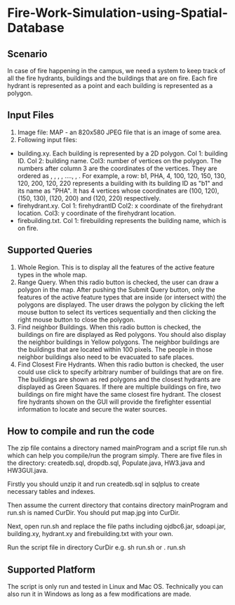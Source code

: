 # Fire-Work-Simulation-using-Spatial-Database

## Scenario
In case of fire happening in the campus, we need a system to keep track of all the fire hydrants, buildings and the buildings that are on fire. Each fire hydrant is represented as a point and each building is represented as a polygon.

## Input Files
1. Image file: MAP -­­ an 820x580 JPEG file that is an image of some area.
2. Following input files:
  * building.xy. Each building is represented by a 2D polygon. Col 1: building ID. Col 2: building name. Col3: number of vertices on the polygon. The numbers after column 3 are the coordinates of the vertices. They are ordered as , , , , ...., , . For example, a row: b1, PHA, 4, 100, 120, 150, 130, 120, 200, 120, 220 represents a building with its building ID as "b1" and its name as "PHA". It has 4 vertices whose coordinates are (100, 120), (150, 130), (120, 200) and (120, 220) respectively.
  * firehydrant.xy. Col 1: firehydrantID Col2: x coordinate of the firehydrant location. Col3: y coordinate of the firehydrant location.
  * firebuilding.txt. Col 1: firebuilding represents the building name, which is on fire.

## Supported Queries
1. Whole Region. This is to display all the features of the active feature types in the whole map.
2. Range Query. When this radio button is checked, the user can draw a polygon in the map. After pushing the Submit Query button, only the features of the active feature types that are inside (or intersect with) the polygons are displayed. The user draws the polygon by clicking the left mouse button to select its vertices sequentially and then clicking the right mouse button to close the polygon.
3. Find neighbor Buildings. When this radio button is checked, the buildings on fire are displayed as Red polygons. You should also display the neighbor buildings in Yellow polygons. The neighbor buildings are the buildings that are located within 100 pixels. The people in those neighbor buildings also need to be evacuated to safe places.
4. Find Closest Fire Hydrants. When this radio button is checked, the user could use click to specify arbitrary number of buildings that are on fire. The buildings are shown as red polygons and the closest hydrants are displayed as Green Squares. If there are multiple buildings on fire, two buildings on fire might have the same closest fire hydrant. The closest fire hydrants shown on the GUI will provide the firefighter essential information to locate and secure the water sources.

## How to compile and run the code

The zip file contains a directory named mainProgram and a script file run.sh which can help you compile/run the program simply. There are five files in the directory: createdb.sql, dropdb.sql, Populate.java, HW3.java and HW3GUI.java.

Firstly you should unzip it and run createdb.sql in sqlplus to create necessary tables and indexes.

Then assume the current directory that contains directory mainProgram and run.sh is named CurDir. You should put map.jpg into CurDir.

Next, open run.sh and replace the file paths including ojdbc6.jar, sdoapi.jar, building.xy, hydrant.xy and firebuilding.txt with your own.

Run the script file in directory CurDir e.g. sh run.sh or . run.sh

## Supported Platform

The script is only run and tested in Linux and Mac OS. Technically you can also run it in Windows as long as a few modifications are made.
